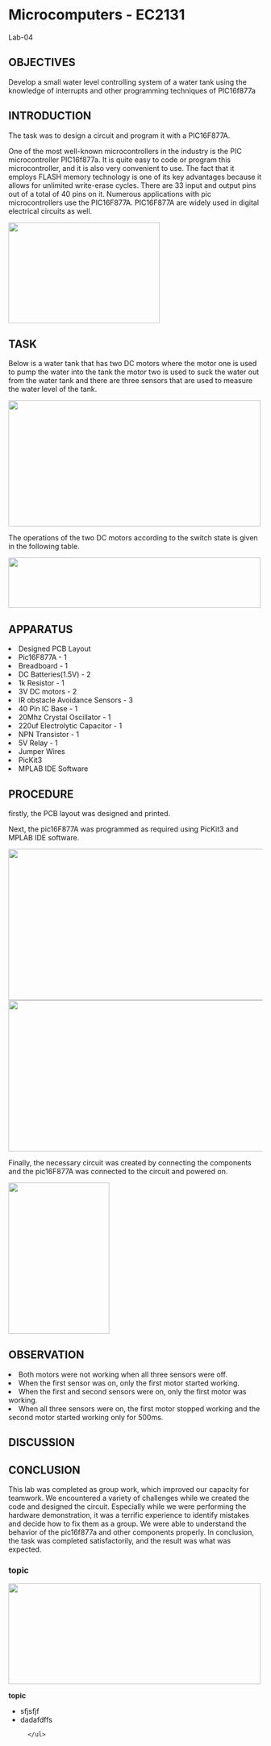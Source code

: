 # Microcomputers - EC2131
Lab-04

## OBJECTIVES
Develop a small water level controlling system of a water tank using the knowledge of interrupts and other programming techniques of PIC16f877a

## INTRODUCTION
The task was to design a circuit and program it with a PIC16F877A.

One of the most well-known microcontrollers in the industry is the PIC microcontroller PIC16f877a. It is quite easy to code or program this microcontroller, and it is also very convenient to use. The fact that it employs FLASH memory technology is one of its key advantages because it allows for unlimited write-erase cycles. There are 33 input and output pins out of a total of 40 pins on it. Numerous applications with pic microcontrollers use the PIC16F877A. PIC16F877A are widely used in digital electrical circuits as well.

<image src = "https://user-images.githubusercontent.com/111268465/185557347-3b599ba4-1a1a-421f-b935-e778d859f728.png" width = 300 height = 200>
  


## TASK
Below is a water tank that has two DC motors where the motor one is used to pump the water into the tank the motor two is used to suck the water out from the water tank and there are three sensors that are used to measure the water level of the tank.

<image src = "https://user-images.githubusercontent.com/111268465/185360443-1f7e43f5-4da9-4d61-a541-792ddff3428b.png" width = "500" height = "250" />

The operations of the two DC motors according to the switch state is given in the following  table. 

<image src = "https://user-images.githubusercontent.com/111268465/185362506-5dec6287-6b1c-4bd1-bbe5-c5014c13f298.png" width = "500" height = "100" />

## APPARATUS
<li>Designed PCB Layout
<li>Pic16F877A - 1
  <li>Breadboard - 1
    <li>DC Batteries(1.5V) - 2
     <li>1k Resistor - 1
  <li>3V DC motors - 2  
    <li>IR obstacle Avoidance Sensors - 3
      <li>40 Pin IC Base - 1
        <li>20Mhz Crystal Oscillator - 1
          <li>220uf Electrolytic Capacitor - 1
            <li>NPN Transistor - 1
              <li>5V Relay - 1
                <li> Jumper Wires 
                  <li>PicKit3
                    <li>MPLAB IDE Software
                
                      
                      
## PROCEDURE
firstly, the PCB layout was designed and printed.
                      
Next, the pic16F877A was programmed as required using PicKit3 and MPLAB IDE software.
                      
<image src = "https://user-images.githubusercontent.com/111268465/185560137-bc5c0ca4-d3ac-4a09-872d-af1f8b2f615d.jpg" width = 600 height = 300>
<image src = "https://user-images.githubusercontent.com/111268465/185560381-55626a37-f3db-4fcb-8edd-34b9a87d29e4.jpg" width = 600 height = 300>


Finally, the necessary circuit was created by connecting the components and the pic16F877A was connected to the circuit and powered on.

<image src = "https://user-images.githubusercontent.com/111268465/185557954-21cf6e88-18b2-4fa1-8e88-e73a8637276c.jpg" width = 200 height = 300>
  
                        



 
                      
                      
                      
## OBSERVATION
<li>Both motors were not working when all three sensors were off.
                      
<li>When the first sensor was on, only the first motor started working.
                      
<li>When the first and second sensors were on, only the first motor was working.
                      
<li>When all three sensors were on, the first motor stopped working and the second motor started working only for 500ms.
  
 
## DISCUSSION
  
## CONCLUSION
This lab was completed as group work, which improved our capacity for teamwork. We encountered a variety of challenges while we created the code and designed the circuit. Especially while we were performing the hardware demonstration, it was a terrific experience to identify mistakes and decide how to fix them as a group. We were able to understand the behavior of the pic16f877a and other components properly. In conclusion, the task was completed satisfactorily, and the result was what was expected.
  
### topic

<img src = "https://user-images.githubusercontent.com/111268465/184587552-fe609a2f-3607-4c9f-ae7a-fe016c39a5e2.png" width = "500" height = "200" />

<b> topic </b>

<ul>
  
  <li> sfjsfjf
    <li>  dadafdffs
      
      </ul>



